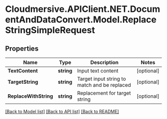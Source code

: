 # Cloudmersive.APIClient.NET.DocumentAndDataConvert.Model.ReplaceStringSimpleRequest
## Properties

Name | Type | Description | Notes
------------ | ------------- | ------------- | -------------
**TextContent** | **string** | Input text content | [optional] 
**TargetString** | **string** | Target input string to match and be replaced | [optional] 
**ReplaceWithString** | **string** | Replacement for target string | [optional] 

[[Back to Model list]](../README.md#documentation-for-models) [[Back to API list]](../README.md#documentation-for-api-endpoints) [[Back to README]](../README.md)

